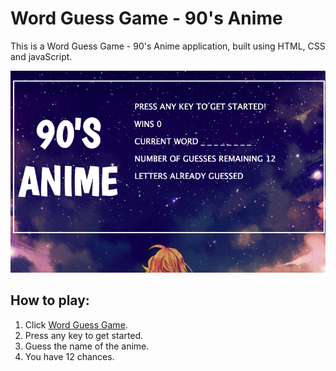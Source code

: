 # Word Guess Game - 90's Anime

This is a Word Guess Game - 90's Anime application, built using HTML, CSS and javaScript. 

![Home Page](./assets/images/wd.png)

## How to play:

1. Click [Word Guess Game](https://tiurzm.github.io/Word-Guess-Game/). 
2. Press any key to get started.
3. Guess the name of the anime.  
4. You have 12 chances.
